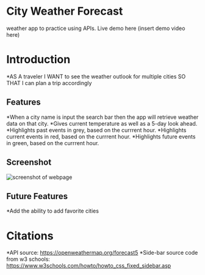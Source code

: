 # City Weather Forecast
weather app to practice using APIs. Live demo here (insert demo video here)

# Introduction

*AS A traveler
I WANT to see the weather outlook for multiple cities
SO THAT I can plan a trip accordingly

## Features

*When a city name is input the search bar then the app will retrieve weather data on that city.
*Gives current temperature as well as a 5-day look ahead.
*Highlights past events in grey, based on the currrent hour.
*Highlights current events in red, based on the currrent hour.
*Highlights future events in green, based on the currrent hour.


## Screenshot
![screenshot of webpage](Assets/Screenshot-of-webpage.png)

## Future Features
*Add the ability to add favorite cities

# Citations
*API source: https://openweathermap.org/forecast5
*Side-bar source code from w3 schools: https://www.w3schools.com/howto/howto_css_fixed_sidebar.asp

 